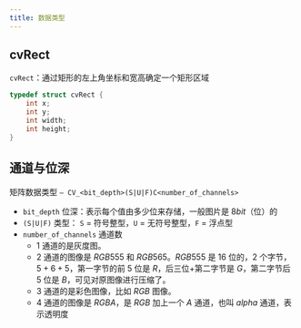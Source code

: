```yaml
---
title: 数据类型
---
```


## cvRect  

`cvRect`：通过矩形的左上角坐标和宽高确定一个矩形区域  

```cpp
typedef struct cvRect {
    int x;
  	int y;
  	int width;
  	int height;
}
```

## 通道与位深

矩阵数据类型 `– CV_<bit_depth>(S|U|F)C<number_of_channels>`   

- `bit_depth` 位深：表示每个值由多少位来存储，一般图片是 $8bit$（位）的
- `(S|U|F)` 类型： `S` = 符号整型，`U` = 无符号整型，`F` = 浮点型
- `number_of_channels` 通道数
    - $1$ 通道的是灰度图。
    - $2$ 通道的图像是 $RGB555$ 和 $RGB565$。$RGB555$ 是 $16$ 位的，$2$ 个字节，$5+6+5$，第一字节的前 $5$ 位是 $R$，后三位+第二字节是 $G$，第二字节后 $5$ 位是 $B$，可见对原图像进行压缩了。
    - $3$ 通道的是彩色图像，比如 $RGB$ 图像。
    - $4$ 通道的图像是 $RGBA$，是 $RGB$ 加上一个 $A$ 通道，也叫 $alpha$ 通道，表示透明度